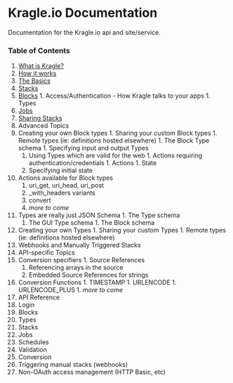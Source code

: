 # Kragle.io Documentation
Documentation for the Kragle.io api and site/service.

### Table of Contents

1. [What is Kragle?](./What_is_Kragle.md)
1. [How it works](./How_it_works.md)
1. [The Basics](../../tree/master/The_Basics)
  1. [Stacks](./The_Basics/Stacks.md)
  1. [Blocks](./The_Basics/Blocks.md)
    1. Access/Authentication - How Kragle talks to your apps
    1. Types
  1. [Jobs](./The_Basics/Jobs.md)
  1. [Sharing Stacks](./The_Basics/Sharing_Stacks.md)
1. Advanced Topics
  1. Creating your own Block types
    1. Sharing your custom Block types
    1. Remote types (ie: definitions hosted elsewhere)
    1. The Block Type schema
    1. Specifying input and output Types
      1. Using Types which are valid for the web
    1. Actions requiring authentication/credentials
    1. Actions
    1. State
      1. Specifying initial state
  1. Actions available for Block types
      1. uri_get, uri_head, uri_post
        1. _with_headers variants
      1. convert
      1. *more to come*
  1. Types are really just JSON Schema
    1. The Type schema
      1. The GUI Type schema
    1. The Block schema
  1. Creating your own Types
    1. Sharing your custom Types
    1. Remote types (ie: definitions hosted elsewhere)
  1. Webhooks and Manually Triggered Stacks
1. API-specific Topics
  1. Conversion specifiers
    1. Source References
      1. Referencing arrays in the source
      1. Embedded Source References for strings
  1. Conversion Functions
    1. TIMESTAMP
    1. URLENCODE
    1. URLENCODE_PLUS
    1. *more to come*
1. API Reference
  1. Login
  1. Blocks
  1. Types
  1. Stacks
  1. Jobs
  1. Schedules
  1. Validation
  1. Conversion
  1. Triggering manual stacks (webhooks)
  1. Non-OAuth access management (HTTP Basic, etc)

